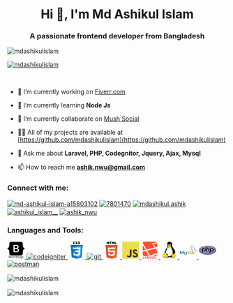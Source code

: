 <h1 align="center">Hi 👋, I'm Md Ashikul Islam</h1>
<h3 align="center">A passionate frontend developer from Bangladesh</h3>

<p align="left"> <img src="https://komarev.com/ghpvc/?username=mdashikulislam&label=Profile%20views&color=0e75b6&style=flat" alt="mdashikulislam" /> </p>

<p align="left"> <a href="https://github.com/ryo-ma/github-profile-trophy"><img src="https://github-profile-trophy.vercel.app/?username=mdashikulislam" alt="mdashikulislam" /></a> </p>

<p align="left"> <a href="https://twitter.com/" target="blank"><img src="https://img.shields.io/twitter/follow/?logo=twitter&style=for-the-badge" alt="" /></a> </p>

- 🔭 I’m currently working on [Fiverr.com](https://www.fiverr.com/dev_storm)

- 🌱 I’m currently learning **Node Js**

- 👯 I’m currently collaborate on [Mush Social](https://play.google.com/store/apps/details?id=com.cloudwapp.msocial&hl=en&gl=US)

- 👨‍💻 All of my projects are available at [https://github.com/mdashikulislam](https://github.com/mdashikulislam)

- 💬 Ask me about **Laravel, PHP, Codegnitor, Jquery, Ajax, Mysql**

- 📫 How to reach me **ashik.nwu@gmail.com**

<h3 align="left">Connect with me:</h3>
<p align="left">
<a href="https://linkedin.com/in/md-ashikul-islam-a15803102" target="blank"><img align="center" src="https://raw.githubusercontent.com/rahuldkjain/github-profile-readme-generator/master/src/images/icons/Social/linked-in-alt.svg" alt="md-ashikul-islam-a15803102" height="30" width="40" /></a>
<a href="https://stackoverflow.com/users/7801470" target="blank"><img align="center" src="https://raw.githubusercontent.com/rahuldkjain/github-profile-readme-generator/master/src/images/icons/Social/stack-overflow.svg" alt="7801470" height="30" width="40" /></a>
<a href="https://fb.com/mdashikul.ashik" target="blank"><img align="center" src="https://raw.githubusercontent.com/rahuldkjain/github-profile-readme-generator/master/src/images/icons/Social/facebook.svg" alt="mdashikul.ashik" height="30" width="40" /></a>
<a href="https://instagram.com/ashikul_islam__" target="blank"><img align="center" src="https://raw.githubusercontent.com/rahuldkjain/github-profile-readme-generator/master/src/images/icons/Social/instagram.svg" alt="ashikul_islam__" height="30" width="40" /></a>
<a href="https://www.hackerrank.com/ashik_nwu" target="blank"><img align="center" src="https://raw.githubusercontent.com/rahuldkjain/github-profile-readme-generator/master/src/images/icons/Social/hackerrank.svg" alt="ashik_nwu" height="30" width="40" /></a>
</p>

<h3 align="left">Languages and Tools:</h3>
<p align="left"> <a href="https://getbootstrap.com" target="_blank" rel="noreferrer"> <img src="https://raw.githubusercontent.com/devicons/devicon/master/icons/bootstrap/bootstrap-plain-wordmark.svg" alt="bootstrap" width="40" height="40"/> </a> <a href="https://codeigniter.com" target="_blank" rel="noreferrer"> <img src="https://cdn.worldvectorlogo.com/logos/codeigniter.svg" alt="codeigniter" width="40" height="40"/> </a> <a href="https://www.w3schools.com/css/" target="_blank" rel="noreferrer"> <img src="https://raw.githubusercontent.com/devicons/devicon/master/icons/css3/css3-original-wordmark.svg" alt="css3" width="40" height="40"/> </a> <a href="https://git-scm.com/" target="_blank" rel="noreferrer"> <img src="https://www.vectorlogo.zone/logos/git-scm/git-scm-icon.svg" alt="git" width="40" height="40"/> </a> <a href="https://www.w3.org/html/" target="_blank" rel="noreferrer"> <img src="https://raw.githubusercontent.com/devicons/devicon/master/icons/html5/html5-original-wordmark.svg" alt="html5" width="40" height="40"/> </a> <a href="https://developer.mozilla.org/en-US/docs/Web/JavaScript" target="_blank" rel="noreferrer"> <img src="https://raw.githubusercontent.com/devicons/devicon/master/icons/javascript/javascript-original.svg" alt="javascript" width="40" height="40"/> </a> <a href="https://laravel.com/" target="_blank" rel="noreferrer"> <img src="https://raw.githubusercontent.com/devicons/devicon/master/icons/laravel/laravel-plain-wordmark.svg" alt="laravel" width="40" height="40"/> </a> <a href="https://www.linux.org/" target="_blank" rel="noreferrer"> <img src="https://raw.githubusercontent.com/devicons/devicon/master/icons/linux/linux-original.svg" alt="linux" width="40" height="40"/> </a> <a href="https://www.mysql.com/" target="_blank" rel="noreferrer"> <img src="https://raw.githubusercontent.com/devicons/devicon/master/icons/mysql/mysql-original-wordmark.svg" alt="mysql" width="40" height="40"/> </a> <a href="https://www.php.net" target="_blank" rel="noreferrer"> <img src="https://raw.githubusercontent.com/devicons/devicon/master/icons/php/php-original.svg" alt="php" width="40" height="40"/> </a> <a href="https://postman.com" target="_blank" rel="noreferrer"> <img src="https://www.vectorlogo.zone/logos/getpostman/getpostman-icon.svg" alt="postman" width="40" height="40"/> </a> </p>

<p><img align="center" src="https://github-readme-stats.vercel.app/api/top-langs?username=mdashikulislam&show_icons=true&locale=en&layout=compact" alt="mdashikulislam" /></p>

<p><img align="center" src="https://github-readme-streak-stats.herokuapp.com/?user=mdashikulislam&" alt="mdashikulislam" /></p>
